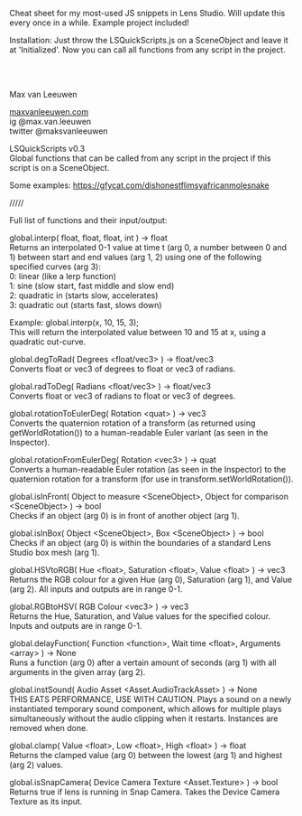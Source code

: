 <p class="has-line-data" data-line-start="1" data-line-end="2">Cheat sheet for my most-used JS snippets in Lens Studio. Will update this every once in a while. Example project included!</p>
<p class="has-line-data" data-line-start="1" data-line-end="2">Installation: Just throw the LSQuickScripts.js on a SceneObject and leave it at 'Initialized'. Now you can call all functions from any script in the project.</p>
<br><br>
<p class="has-line-data" data-line-start="0" data-line-end="1">Max van Leeuwen</p>
<p class="has-line-data" data-line-start="2" data-line-end="5"><a href="http://maxvanleeuwen.com">maxvanleeuwen.com</a><br>
ig @max.van.leeuwen<br>
twitter @maksvanleeuwen</p>
<p class="has-line-data" data-line-start="8" data-line-end="10">LSQuickScripts v0.3<br>
Global functions that can be called from any script in the project if this script is on a SceneObject.</p>
<p class="has-line-data" data-line-start="11" data-line-end="12">Some examples: <a href="https://gfycat.com/dishonestflimsyafricanmolesnake">https://gfycat.com/dishonestflimsyafricanmolesnake</a></p>
<p class="has-line-data" data-line-start="17" data-line-end="18">/////</p>
<p class="has-line-data" data-line-start="19" data-line-end="20">Full list of functions and their input/output:</p>
<p class="has-line-data" data-line-start="22" data-line-end="28">global.interp( float, float, float, int ) -&gt; float<br>
Returns an interpolated 0-1 value at time t (arg 0, a number between 0 and 1) between start and end values (arg 1, 2) using one of the following specified curves (arg 3):<br>
0: linear (like a lerp function)<br>
1: sine (slow start, fast middle and slow end)<br>
2: quadratic in (starts slow, accelerates)<br>
3: quadratic out (starts fast, slows down)</p>
<p class="has-line-data" data-line-start="29" data-line-end="31">Example: global.interp(x, 10, 15, 3);<br>
This will return the interpolated value between 10 and 15 at x, using a quadratic out-curve.</p>
<p class="has-line-data" data-line-start="33" data-line-end="35">global.degToRad( Degrees &lt;float/vec3&gt; ) -&gt; float/vec3<br>
Converts float or vec3 of degrees to float or vec3 of radians.</p>
<p class="has-line-data" data-line-start="37" data-line-end="39">global.radToDeg( Radians &lt;float/vec3&gt; ) -&gt; float/vec3<br>
Converts float or vec3 of radians to float or vec3 of degrees.</p>
<p class="has-line-data" data-line-start="41" data-line-end="43">global.rotationToEulerDeg( Rotation &lt;quat&gt; ) -&gt; vec3<br>
Converts the quaternion rotation of a transform (as returned using getWorldRotation()) to a human-readable Euler variant (as seen in the Inspector).</p>
<p class="has-line-data" data-line-start="45" data-line-end="47">global.rotationFromEulerDeg( Rotation &lt;vec3&gt; ) -&gt; quat<br>
Converts a human-readable Euler rotation (as seen in the Inspector) to the quaternion rotation for a transform (for use in transform.setWorldRotation()).</p>
<p class="has-line-data" data-line-start="49" data-line-end="51">global.isInFront( Object to measure &lt;SceneObject&gt;, Object for comparison &lt;SceneObject&gt; ) -&gt; bool<br>
Checks if an object (arg 0) is in front of another object (arg 1).</p>
<p class="has-line-data" data-line-start="53" data-line-end="55">global.isInBox( Object &lt;SceneObject&gt;, Box &lt;SceneObject&gt; ) -&gt; bool<br>
Checks if an object (arg 0) is within the boundaries of a standard Lens Studio box mesh (arg 1).</p>
<p class="has-line-data" data-line-start="57" data-line-end="59">global.HSVtoRGB( Hue &lt;float&gt;, Saturation &lt;float&gt;, Value &lt;float&gt; ) -&gt; vec3<br>
Returns the RGB colour for a given Hue (arg 0), Saturation (arg 1), and Value (arg 2). All inputs and outputs are in range 0-1.</p>
<p class="has-line-data" data-line-start="61" data-line-end="63">global.RGBtoHSV( RGB Colour &lt;vec3&gt; ) -&gt; vec3<br>
Returns the Hue, Saturation, and Value values for the specified colour. Inputs and outputs are in range 0-1.</p>
<p class="has-line-data" data-line-start="65" data-line-end="67">global.delayFunction( Function &lt;function&gt;, Wait time &lt;float&gt;, Arguments &lt;array&gt; ) -&gt; None<br>
Runs a function (arg 0) after a vertain amount of seconds (arg 1) with all arguments in the given array (arg 2).</p>
<p class="has-line-data" data-line-start="69" data-line-end="71">global.instSound( Audio Asset &lt;Asset.AudioTrackAsset&gt; ) -&gt; None<br>
THIS EATS PERFORMANCE, USE WITH CAUTION. Plays a sound on a newly instantiated temporary sound component, which allows for multiple plays simultaneously without the audio clipping when it restarts. Instances are removed when done.</p>
<p class="has-line-data" data-line-start="73" data-line-end="75">global.clamp( Value &lt;float&gt;, Low &lt;float&gt;, High &lt;float&gt; ) -&gt; float<br>
Returns the clamped value (arg 0) between the lowest (arg 1) and highest (arg 2) values.</p>
<p class="has-line-data" data-line-start="77" data-line-end="79">global.isSnapCamera( Device Camera Texture &lt;Asset.Texture&gt; ) -&gt; bool<br>
Returns true if lens is running in Snap Camera. Takes the Device Camera Texture as its input.</p>